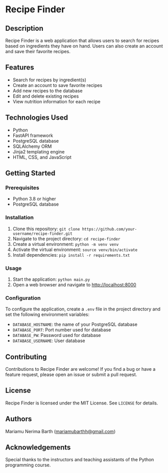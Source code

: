 <!DOCTYPE html>
<html>
<body>
	<h1>Recipe Finder</h1>
	<h2>Description</h2>
	<p>Recipe Finder is a web application that allows users to search for recipes based on ingredients they have on hand. Users can also create an account and save their favorite recipes.</p>
	<h2>Features</h2>
	<ul>
		<li>Search for recipes by ingredient(s)</li>
		<li>Create an account to save favorite recipes</li>
		<li>Add new recipes to the database</li>
		<li>Edit and delete existing recipes</li>
		<li>View nutrition information for each recipe</li>
	</ul>
	<h2>Technologies Used</h2>
	<ul>
		<li>Python</li>
		<li>FastAPI framework</li>
		<li>PostgreSQL database</li>
		<li>SQLAlchemy ORM</li>
		<li>Jinja2 templating engine</li>
		<li>HTML, CSS, and JavaScript</li>
	</ul>
	<h2>Getting Started</h2>
	<h3>Prerequisites</h3>
	<ul>
		<li>Python 3.8 or higher</li>
		<li>PostgreSQL database</li>
	</ul>
	<h3>Installation</h3>
	<ol>
		<li>Clone this repository: <code>git clone https://github.com/your-username/recipe-finder.git</code></li>
		<li>Navigate to the project directory: <code>cd recipe-finder</code></li>
		<li>Create a virtual environment: <code>python -m venv venv</code></li>
		<li>Activate the virtual environment: <code>source venv/bin/activate</code></li>
		<li>Install dependencies: <code>pip install -r requirements.txt</code></li>
	</ol>
	<h3>Usage</h3>
	<ol>
		<li>Start the application: <code>python main.py</code></li>
		<li>Open a web browser and navigate to <a href="http://localhost:8000">http://localhost:8000</a></li>
	</ol>
	<h3>Configuration</h3>
	<p>To configure the application, create a <code>.env</code> file in the project directory and set the following environment variables:</p>
	<ul>
		<li><code>DATABASE_HOSTNAME</code>: the name of your PostgreSQL database</li>
		<li><code>DATABASE_PORT</code>: Port number used for database</li>
		<li><code>DATABASE_PW</code>: Password used for database</li>
		<li><code>DATABASE_USERNAME</code>: User database </li>
	</ul>
	<h2>Contributing</h2>
	<p>Contributions to Recipe Finder are welcome! If you find a bug or have a feature request, please open an issue or submit a pull request.</p>
	<h2>License</h2>
	<p>Recipe Finder is licensed under the MIT License. See <code>LICENSE</code> for details.</p>
	<h2>Authors</h2>
	<p>Mariamu Nerima Barth  (<a href="mailto:your-email@example.com">mariamubarthh@gmail.com</a>)</p>
	<h2>Acknowledgements</h2>
	<p>Special thanks to the instructors and teaching assistants of the Python programming course.</p>
</body>
</html>
